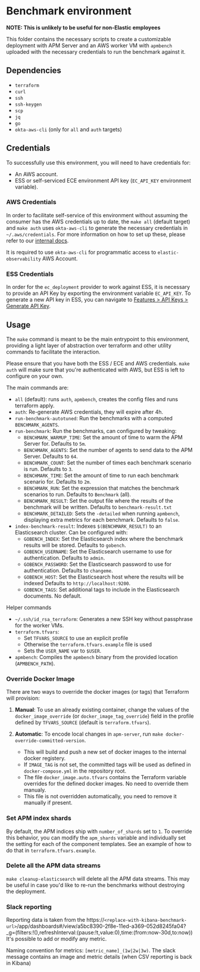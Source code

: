 # Benchmark environment

**NOTE: This is unlikely to be useful for non-Elastic employees**

This folder contains the necessary scripts to create a customizable deployment
with APM Server and an AWS worker VM with `apmbench` uploaded with the necessary
credentials to run the benchmark against it.

## Dependencies

- `terraform`
- `curl`
- `ssh`
- `ssh-keygen`
- `scp`
- `jq`
- `go`
- `okta-aws-cli` (only for `all` and `auth` targets)

## Credentials

To successfully use this environment, you will need to have credentials for:

- An AWS account.
- ESS or self-serviced ECE environment API key (`EC_API_KEY` environment variable).

### AWS Credentials

In order to facilitate self-service of this environment without assuming the consumer
has the AWS credentials up to date, the `make all` (default target) and `make auth`
uses `okta-aws-cli` to generate the necessary credentials in `~/.aws/credentials`.
For more information on how to set up these, please refer to our [internal docs](https://github.com/elastic/observability-dev/blob/main/docs/how-we-work/aws-onboarding.md).

It is required to use `okta-aws-cli` for programmatic access to `elastic-observability` AWS Account.

### ESS Credentials

In order for the `ec_deployment` provider to work against ESS, it is necessary to provide
an API Key by exporting the environment variable `EC_API_KEY`. To generate a new API
key in ESS, you can navigate to [Features > API Keys > Generate API Key](https://cloud.elastic.co/deployment-features/keys).

## Usage

The `make` command is meant to be the main entrypoint to this environment, providing a light
layer of abstraction over terraform and other utility commands to facilitate the interaction.

Please ensure that you have both the ESS / ECE and AWS credentials. `make auth` will make sure
that you're authenticated with AWS, but ESS is left to configure on your own.

The main commands are:

- `all` (default): runs `auth`, `apmbench`, creates the config files and runs terraform apply.
- `auth`: Re-generate AWS credentials, they will expire after 4h.
- `run-benchmark-autotuned`: Run the benchmarks with a computed `BENCHMARK_AGENTS`.
- `run-benchmark`: Run the benchmarks, can configured by tweaking:
  - `BENCHMARK_WARMUP_TIME`: Set the amount of time to warm the APM Server for. Defaults to `5m`.
  - `BENCHMARK_AGENTS`: Set the number of agents to send data to the APM Server. Defaults to `64`.
  - `BENCHMARK_COUNT`: Set the number of times each benchmark scenario is run. Defaults to `3`.
  - `BENCHMARK_TIME`: Set the amount of time to run each benchmark scenario for. Defaults to `2m`.
  - `BENCHMARK_RUN`: Set the expression that matches the benchmark scenarios to run. Defaults to `Benchmark` (all).
  - `BENCHMARK_RESULT`: Set the output file where the results of the benchmark will be written. Defaults to `benchmark-result.txt`
  - `BENCHMARK_DETAILED`: Sets the `-detailed` when running `apmbench`, displaying extra metrics for each benchmark. Defaults to `false`.
- `index-benchmark-result`: Indexes `$(BENCHMARK_RESULT)` to an Elasticsearch cluster. Can be configured with:
  - `GOBENCH_INDEX`: Set the Elasticsearch index where the benchmark results will be stored. Defaults to `gobench`.
  - `GOBENCH_USERNAME`: Set the Elasticsearch username to use for authentication. Defaults to `admin`.
  - `GOBENCH_PASSWORD`: Set the Elasticsearch password to use for authentication. Defaults to `changeme`.
  - `GOBENCH_HOST`: Set the Elasticsearch host where the results will be indexed Defaults to `http://localhost:9200`.
  - `GOBENCH_TAGS`: Set additional tags to include in the Elasticsearch documents. No default.

Helper commands

- `~/.ssh/id_rsa_terraform`: Generates a new SSH key without passphrase for the worker VMs.
- `terraform.tfvars`:
    - Set `TFVARS_SOURCE` to use an explicit profile
    - Otherwise the `terraform.tfvars.example` file is used
    - Sets the `USER_NAME` var to `$USER`.
- `apmbench`: Compiles the `apmbench` binary from the provided location (`APMBENCH_PATH`).

### Override Docker Image

There are two ways to override the docker images (or tags) that Terraform will provision:

1. **Manual**: To use an already existing container, change the values of the `docker_image_override` (or `docker_image_tag_override`) field in the profile defined by `TFVARS_SOURCE` (default is `terraform.tfvars`).

2. **Automatic**: To encode local changes in `apm-server`, run `make docker-override-committed-version`.
    - This will build and push a new set of docker images to the internal docker registery.
    - If `IMAGE_TAG` is not set, the committed tags will be used as defined in `docker-compose.yml` in the repository root.
    - The file `docker_image.auto.tfvars` contains the Terraform variable overrides for the defined docker images. No need to override them manualy.
    - This file is not overridden automatically, you need to remove it manually if present.

### Set APM index shards

By default, the APM indices ship with `number_of_shards` set to `1`. To override this behavior, you can modify the `apm_shards` variable and individually set the setting for each of the component templates. See an example of how to do that in `terraform.tfvars.example`.

### Delete all the APM data streams

`make cleanup-elasticsearch` will delete all the APM data streams. This may be useful in case you'd like to re-run the benchmarks without destroying the deployment.

### Slack reporting

Reporting data is taken from the https://`<replace-with-kibana-benchmark-url>`/app/dashboards#/view/a5bc8390-2f8e-11ed-a369-052d8245fa04?_g=(filters:!(),refreshInterval:(pause:!t,value:0),time:(from:now-30d,to:now))
It's possible to add or modify any metric.

Naming convention for metrics: `[metric_name]_(1w|2w|3w)`. The slack message contains an image and metric details (when CSV reporting is back in Kibana)
